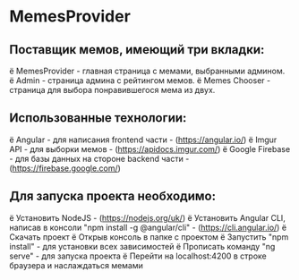 # MemesProvider

## Поставщик мемов, имеющий три вкладки: 

ё MemesProvider - главная страница с мемами, выбранными админом.
ё Admin - страница админа с рейтингом мемов.
ё Memes Chooser - страница для выбора понравившегося мема из двух.

## Использованные технологии:

ё Angular - для написания frontend части - (https://angular.io/)
ё Imgur API - для выборки мемов - (https://apidocs.imgur.com/)
ё Google Firebase - для базы данных на стороне backend части - (https://firebase.google.com/)

## Для запуска проекта необходимо:

ё Установить NodeJS - (https://nodejs.org/uk/)
ё Установить Angular CLI, написав в консоли "npm install -g @angular/cli" - (https://cli.angular.io/)
ё Скачать проект
ё Открыв консоль в папке с проектом 
ё Запустить "npm install" - для установки всех зависимостей
ё Прописать команду "ng serve" - для запуска проекта
ё Перейти на localhost:4200 в строке браузера и наслаждаться мемами

